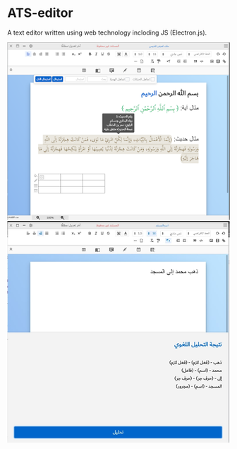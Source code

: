 # ATS-editor

A text editor written using web technology incloding JS (Electron.js).

![](docs/unnamed.png)
![](docs/12.jpg)
